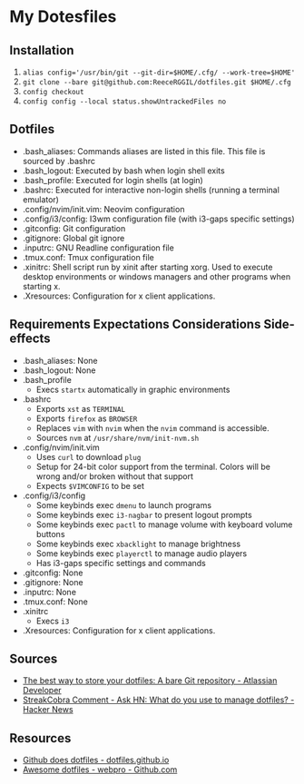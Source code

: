 # My Dotesfiles

## Installation

1. `alias config='/usr/bin/git --git-dir=$HOME/.cfg/ --work-tree=$HOME'`
2. `git clone --bare git@github.com:ReeceRGGIL/dotfiles.git $HOME/.cfg`
3. `config checkout`
4. `config config --local status.showUntrackedFiles no`

## Dotfiles

- .bash_aliases: Commands aliases are listed in this file. This file is sourced by .bashrc
- .bash_logout: Executed by bash when login shell exits
- .bash_profile: Executed for login shells (at login)
- .bashrc: Executed for interactive non-login shells (running a terminal emulator)
- .config/nvim/init.vim: Neovim configuration
- .config/i3/config: I3wm configuration file (with i3-gaps specific settings)
- .gitconfig: Git configuration
- .gitignore: Global git ignore
- .inputrc: GNU Readline configuration file
- .tmux.conf: Tmux configuration file
- .xinitrc: Shell script run by xinit after starting xorg. Used to execute desktop environments or windows managers and other programs when starting x.
- .Xresources: Configuration for x client applications.

## Requirements Expectations Considerations Side-effects

- .bash_aliases: None
- .bash_logout: None
- .bash_profile
    - Execs `startx` automatically in graphic environments
- .bashrc
    - Exports `xst` as `TERMINAL`
    - Exports `firefox` as `BROWSER`
    - Replaces `vim` with `nvim` when the `nvim` command is accessible.
    - Sources `nvm` at `/usr/share/nvm/init-nvm.sh`
- .config/nvim/init.vim
    - Uses `curl` to download `plug`
    - Setup for 24-bit color support from the terminal. Colors will be wrong and/or broken without that support
    - Expects `$VIMCONFIG` to be set
- .config/i3/config
    - Some keybinds exec `dmenu` to launch programs
    - Some keybinds exec `i3-nagbar` to present logout prompts
    - Some keybinds exec `pactl` to manage volume with keyboard volume buttons
    - Some keybinds exec `xbacklight` to manage brightness
    - Some keybinds exec `playerctl` to manage audio players
    - Has i3-gaps specific settings and commands
- .gitconfig: None
- .gitignore: None
- .inputrc: None
- .tmux.conf: None
- .xinitrc 
    - Execs `i3`
- .Xresources: Configuration for x client applications.

## Sources

- [The best way to store your dotfiles: A bare Git repository - Atlassian Developer](https://developer.atlassian.com/blog/2016/02/best-way-to-store-dotfiles-git-bare-repo/)
- [StreakCobra Comment - Ask HN: What do you use to manage dotfiles? - Hacker News](https://news.ycombinator.com/item?id=11070797)

## Resources

- [Github does dotfiles - dotfiles.github.io](gitfiles.github.io)
- [Awesome dotfiles - webpro - Github.com](https://github.com/webpro/awesome-dotfiles)
